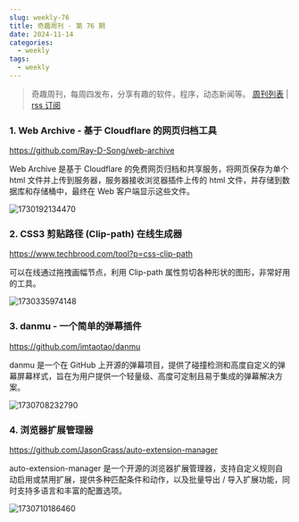 ```yaml
---
slug: weekly-76
title: 奇趣周刊 - 第 76 期
date: 2024-11-14
categories:
  - weekly
tags:
  - weekly
---
```


> 奇趣周刊，每周四发布，分享有趣的软件，程序，动态新闻等。 [周刊列表](/categories/weekly/) | [rss 订阅](/categories/weekly/index.xml)

### 1. Web Archive - 基于 Cloudflare 的网页归档工具

https://github.com/Ray-D-Song/web-archive

Web Archive 是基于 Cloudflare 的免费网页归档和共享服务，将网页保存为单个 html 文件并上传到服务器，服务器接收浏览器插件上传的 html 文件，并存储到数据库和存储桶中，最终在 Web 客户端显示这些文件。

![1730192134470](https://imgurl.zishu.me/2024/10/1730192134470.webp)

### 2. CSS3 剪贴路径 (Clip-path) 在线生成器

https://www.techbrood.com/tool?p=css-clip-path

可以在线通过拖拽画幅节点，利用 Clip-path 属性剪切各种形状的图形，非常好用的工具。

![1730335974148](https://imgurl.zishu.me/2024/10/1730335974148.webp)

### 3. danmu - 一个简单的弹幕插件

https://github.com/imtaotao/danmu

danmu 是一个在 GitHub 上开源的弹幕项目，提供了碰撞检测和高度自定义的弹幕屏幕样式，旨在为用户提供一个轻量级、高度可定制且易于集成的弹幕解决方案。

![1730708232790](https://imgurl.zishu.me/2024/11/1730708232790.webp)

### 4. 浏览器扩展管理器

https://github.com/JasonGrass/auto-extension-manager

auto-extension-manager 是一个开源的浏览器扩展管理器，支持自定义规则自动启用或禁用扩展，提供多种匹配条件和动作，以及批量导出 / 导入扩展功能，同时支持多语言和丰富的配置选项。

![1730710186460](https://imgurl.zishu.me/2024/11/1730710186460.webp)
